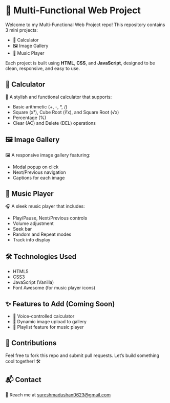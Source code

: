 <h1>📱 Multi-Functional Web Project</h1>
<p>Welcome to my Multi-Functional Web Project repo! This repository contains 3 mini projects:</p>

<ul>
  <li>🧮 Calculator</li>
  <li>🖼️ Image Gallery</li>
  <li>🎵 Music Player</li>
</ul>

<p>Each project is built using <b>HTML</b>, <b>CSS</b>, and <b>JavaScript</b>, designed to be clean, responsive, and easy to use.</p>

<h2>🧮 Calculator</h2>
<p>🔢 A stylish and functional calculator that supports:</p>
<ul>
  <li>Basic arithmetic (+, -, *, /)</li>
  <li>Square (x²), Cube Root (∛x), and Square Root (√x)</li>
  <li>Percentage (%)</li>
  <li>Clear (AC) and Delete (DEL) operations</li>
</ul>


<h2>🖼️ Image Gallery</h2>
<p>🖼️ A responsive image gallery featuring:</p>
<ul>
  <li>Modal popup on click</li>
  <li>Next/Previous navigation</li>
  <li>Captions for each image</li>
</ul>

<h2>🎵 Music Player</h2>
<p>🎧 A sleek music player that includes:</p>
<ul>
  <li>Play/Pause, Next/Previous controls</li>
  <li>Volume adjustment</li>
  <li>Seek bar</li>
  <li>Random and Repeat modes</li>
  <li>Track info display</li>
</ul>

<h2>🛠️ Technologies Used</h2>
<ul>
  <li>HTML5</li>
  <li>CSS3</li>
  <li>JavaScript (Vanilla)</li>
  <li>Font Awesome (for music player icons)</li>
</ul>

<h2>✨ Features to Add (Coming Soon)</h2>
<ul>
  <li>🎤 Voice-controlled calculator</li>
  <li>📸 Dynamic image upload to gallery</li>
  <li>🎼 Playlist feature for music player</li>
</ul>

<h2>🙌 Contributions</h2>
<p>Feel free to fork this repo and submit pull requests. Let’s build something cool together! 🛠️</p>

<h2>📬 Contact</h2>
<p>📧 Reach me at <a href="mailto:sureshmadushan0623@gmail.com">sureshmadushan0623@gmail.com</a></p>
